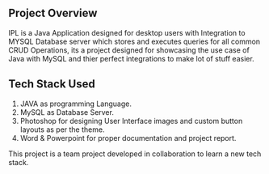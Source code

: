 ## Project Overview
IPL is a Java Application designed for desktop users with Integration to MYSQL Database server which stores and executes queries for all common CRUD Operations, its a project designed for showcasing the use case of Java with MySQL and thier perfect integrations to make lot of stuff easier.

## Tech Stack Used
1. JAVA as programming Language.
2. MySQL as Database Server.
3. Photoshop for designing User Interface images and custom button layouts as per the theme.
4. Word & Powerpoint for proper documentation and project report.

This project is a team project developed in collaboration to learn a new tech stack.
